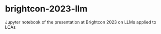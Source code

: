 # brightcon-2023-llm
Jupyter notebook of the presentation at Brightcon 2023 on LLMs applied to LCAs

